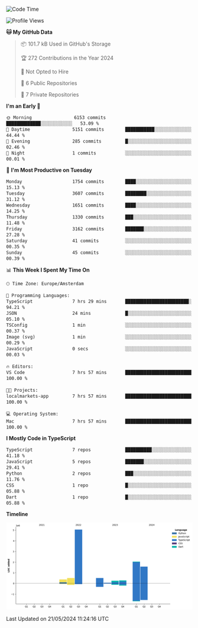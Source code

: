 
<!--START_SECTION:waka-->
![Code Time](http://img.shields.io/badge/Code%20Time-383%20hrs%2035%20mins-blue)

![Profile Views](http://img.shields.io/badge/Profile%20Views-1-blue)

**🐱 My GitHub Data** 

> 📦 101.7 kB Used in GitHub's Storage 
 > 
> 🏆 272 Contributions in the Year 2024
 > 
> 🚫 Not Opted to Hire
 > 
> 📜 6 Public Repositories 
 > 
> 🔑 7 Private Repositories 
 > 
**I'm an Early 🐤** 

```text
🌞 Morning                6153 commits        █████████████░░░░░░░░░░░░   53.09 % 
🌆 Daytime                5151 commits        ███████████░░░░░░░░░░░░░░   44.44 % 
🌃 Evening                285 commits         █░░░░░░░░░░░░░░░░░░░░░░░░   02.46 % 
🌙 Night                  1 commits           ░░░░░░░░░░░░░░░░░░░░░░░░░   00.01 % 
```
📅 **I'm Most Productive on Tuesday** 

```text
Monday                   1754 commits        ████░░░░░░░░░░░░░░░░░░░░░   15.13 % 
Tuesday                  3607 commits        ████████░░░░░░░░░░░░░░░░░   31.12 % 
Wednesday                1651 commits        ████░░░░░░░░░░░░░░░░░░░░░   14.25 % 
Thursday                 1330 commits        ███░░░░░░░░░░░░░░░░░░░░░░   11.48 % 
Friday                   3162 commits        ███████░░░░░░░░░░░░░░░░░░   27.28 % 
Saturday                 41 commits          ░░░░░░░░░░░░░░░░░░░░░░░░░   00.35 % 
Sunday                   45 commits          ░░░░░░░░░░░░░░░░░░░░░░░░░   00.39 % 
```


📊 **This Week I Spent My Time On** 

```text
🕑︎ Time Zone: Europe/Amsterdam

💬 Programming Languages: 
TypeScript               7 hrs 29 mins       ████████████████████████░   94.21 % 
JSON                     24 mins             █░░░░░░░░░░░░░░░░░░░░░░░░   05.10 % 
TSConfig                 1 min               ░░░░░░░░░░░░░░░░░░░░░░░░░   00.37 % 
Image (svg)              1 min               ░░░░░░░░░░░░░░░░░░░░░░░░░   00.29 % 
JavaScript               0 secs              ░░░░░░░░░░░░░░░░░░░░░░░░░   00.03 % 

🔥 Editors: 
VS Code                  7 hrs 57 mins       █████████████████████████   100.00 % 

🐱‍💻 Projects: 
localmarkets-app         7 hrs 57 mins       █████████████████████████   100.00 % 

💻 Operating System: 
Mac                      7 hrs 57 mins       █████████████████████████   100.00 % 
```

**I Mostly Code in TypeScript** 

```text
TypeScript               7 repos             ██████████░░░░░░░░░░░░░░░   41.18 % 
JavaScript               5 repos             ███████░░░░░░░░░░░░░░░░░░   29.41 % 
Python                   2 repos             ███░░░░░░░░░░░░░░░░░░░░░░   11.76 % 
CSS                      1 repo              █░░░░░░░░░░░░░░░░░░░░░░░░   05.88 % 
Dart                     1 repo              █░░░░░░░░░░░░░░░░░░░░░░░░   05.88 % 
```



**Timeline**

![Lines of Code chart](https://raw.githubusercontent.com/Atchferox/Atchferox/main/assets/bar_graph.png)


 Last Updated on 21/05/2024 11:24:16 UTC
<!--END_SECTION:waka-->
